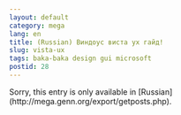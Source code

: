 ```yaml
---
layout: default
category: mega
lang: en
title: (Russian) Виндоус виста ух гайд!
slug: vista-ux
tags: baka-baka design gui microsoft 
postid: 28
---
```

<p>Sorry, this entry is only available in [Russian](http://mega.genn.org/export/getposts.php).</p>